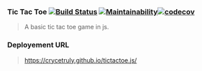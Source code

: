 ### Tic Tac Toe [![Build Status](https://travis-ci.org/CryceTruly/tictactoe.js.svg?branch=create-game)](https://travis-ci.org/CryceTruly/tictactoe.js) [![Maintainability](https://api.codeclimate.com/v1/badges/c1361003543605a7a2ed/maintainability)](https://codeclimate.com/github/CryceTruly/tictactoe.js/maintainability)[![codecov](https://codecov.io/gh/CryceTruly/tictactoe.js/branch/create-game/graph/badge.svg)](https://codecov.io/gh/CryceTruly/tictactoe.js) 
> A basic tic tac toe game in js.

### Deployement URL
> <a href="https://crycetruly.github.io/tictactoe.js/" title="Live site">https://crycetruly.github.io/tictactoe.js/</a>

